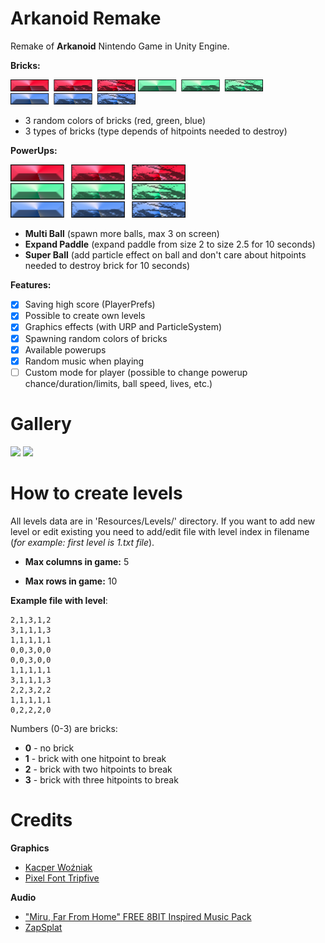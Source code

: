 # Arkanoid Remake
 Remake of **Arkanoid** Nintendo Game in Unity Engine.
 
 **Bricks:**
 
 <img src="/Assets/Sprites/Bricks_Red.png" width="200"/> <img src="/Assets/Sprites/Bricks_Green.png" width="200"/> <img src="/Assets/Sprites/Bricks_Blue.png" width="200"/>
 
 - 3 random colors of bricks (red, green, blue)
 - 3 types of bricks (type depends of hitpoints needed to destroy)

 **PowerUps:**
 
 <img src="/Assets/Sprites/Bricks_Red.png" width="280"/> <img src="/Assets/Sprites/Bricks_Green.png" width="280"/> <img src="/Assets/Sprites/Bricks_Blue.png" width="280"/>
 
 - **Multi Ball** (spawn more balls, max 3 on screen)
 - **Expand Paddle** (expand paddle from size 2 to size 2.5 for 10 seconds)
 - **Super Ball** (add particle effect on ball and don't care about hitpoints needed to destroy brick for 10 seconds)

 **Features:**
 
 - [x] Saving high score (PlayerPrefs)
 - [x] Possible to create own levels
 - [x] Graphics effects (with URP and ParticleSystem)
 - [x] Spawning random colors of bricks
 - [x] Available powerups
 - [x] Random music when playing
 - [ ] Custom mode for player (possible to change powerup chance/duration/limits, ball speed, lives, etc.)

# Gallery
 <img src="https://i.imgur.com/Z6D0oi2.png" width="400"/> <img src="https://i.imgur.com/iJod8Zs.png" width="400"/> 

# How to create levels
 All levels data are in 'Resources/Levels/' directory. If you want to add new level or edit existing you need to add/edit file with level index in filename (*for example: first level is 1.txt file*).
 
 - **Max columns in game:** 5
 
 - **Max rows in game:** 10
 
 **Example file with level**:
 ```
2,1,3,1,2
3,1,1,1,3
1,1,1,1,1
0,0,3,0,0
0,0,3,0,0
1,1,1,1,1
3,1,1,1,3
2,2,3,2,2
1,1,1,1,1
0,2,2,2,0
```

Numbers (0-3) are bricks:
 - **0** - no brick
 - **1** - brick with one hitpoint to break
 - **2** - brick with two hitpoints to break
 - **3** - brick with three hitpoints to break

# Credits
 **Graphics**
  - [Kacper Woźniak](mailto:kacper.wozniiak@gmail.com)
  - [Pixel Font Tripfive](https://assetstore.unity.com/packages/2d/fonts/pixel-font-tripfive-64734#description)
 
 **Audio**
  - ["Miru, Far From Home" FREE 8BIT Inspired Music Pack](https://assetstore.unity.com/packages/audio/music/electronic/miru-far-from-home-free-8bit-inspired-music-pack-202961)
  - [ZapSplat](https://www.zapsplat.com/)
